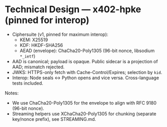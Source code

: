 # Technical Design — x402-hpke (pinned for interop)

- Ciphersuite (v1, pinned for maximum interop):
  - KEM: X25519
  - KDF: HKDF-SHA256
  - AEAD (envelope): ChaCha20-Poly1305 (96-bit nonce, libsodium `*_ietf`)
- AAD is canonical; payload is opaque. Public sidecar is a projection of AAD; mismatch rejected.
- JWKS: HTTPS-only fetch with Cache-Control/Expires; selection by `kid`.
- Interop: Node seals ↔ Python opens and vice versa. Cross-language tests included.

Notes:
- We use ChaCha20-Poly1305 for the envelope to align with RFC 9180 (96-bit nonce).
- Streaming helpers use XChaCha20-Poly1305 for chunking (separate key/nonce prefix), see STREAMING.md.